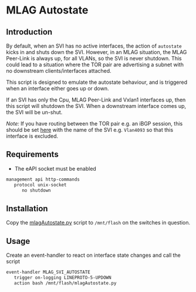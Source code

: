 # MLAG Autostate

## Introduction
By default, when an SVI has no active interfaces, the action of `autostate` kicks in and shuts down the SVI.
However, in an MLAG situation, the MLAG Peer-Link is always up, for all VLANs, so the SVI is never shutdown.
This could lead to a situation where the TOR pair are advertising a subnet with no downstream clients/interfaces attached.

This script is designed to emulate the autostate behaviour, and is triggered when an interface either goes up or down.

If an SVI has only the Cpu, MLAG Peer-Link and Vxlan1 interfaces up, then this script will shutdown the SVI. When a downstream interface comes up, the SVI will be un-shut.

*Note:* If you have routing between the TOR pair e.g. an iBGP session, this should be set [here](https://github.com/colinmacgiolla/arista-mlag-autostate/blob/c46484bd5d39e3c4eb5f22bc72c5139f4c9bda6d/mlagAutostate.py#L71) with the name of the SVI e.g. `Vlan4093` so that this interface is excluded.

## Requirements
* The eAPI socket must be enabled
```bash
management api http-commands
   protocol unix-socket
      no shutdown
```
## Installation
Copy the [mlagAutostate.py](https://github.com/colinmacgiolla/arista-mlag-autostate/blob/main/mlagAutostate.py) script to `/mnt/flash` on the switches in question.

## Usage
Create an event-handler to react on interface state changes and call the script
```bash
event-handler MLAG_SVI_AUTOSTATE
   trigger on-logging LINEPROTO-5-UPDOWN
   action bash /mnt/flash/mlagAutostate.py
```

